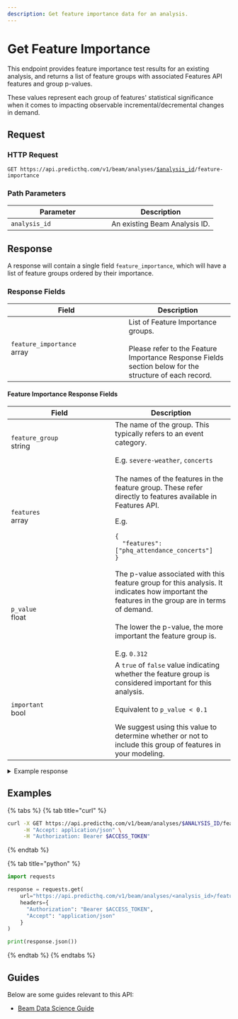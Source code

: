 ```yaml
---
description: Get feature importance data for an analysis.
---
```


# Get Feature Importance

This endpoint provides feature importance test results for an existing analysis, and returns a list of feature groups with associated Features API features and group p-values.

These values represent each group of features' statistical significance when it comes to impacting observable incremental/decremental changes in demand.

## Request

### HTTP Request

<pre class="language-apacheconf"><code class="lang-apacheconf">GET https://api.predicthq.com/v1/beam/analyses/<a data-footnote-ref href="#user-content-fn-1">$analysis_id</a>/feature-importance
</code></pre>

### Path Parameters

<table><thead><tr><th width="211">Parameter</th><th>Description</th></tr></thead><tbody><tr><td><code>analysis_id</code></td><td>An existing Beam Analysis ID.</td></tr></tbody></table>

## Response

A response will contain a single field `feature_importance`, which will have a list of feature groups ordered by their importance.

### Response Fields

<table><thead><tr><th width="250">Field</th><th>Description</th></tr></thead><tbody><tr><td><code>feature_importance</code><br>array</td><td>List of Feature Importance groups.<br><br>Please refer to the Feature Importance Response Fields section below for the structure of each record.</td></tr></tbody></table>

#### Feature Importance Response Fields&#x20;

<table><thead><tr><th width="219">Field</th><th>Description</th></tr></thead><tbody><tr><td><code>feature_group</code><br>string</td><td>The name of the group. This typically refers to an event category.<br><br>E.g. <code>severe-weather</code>, <code>concerts</code></td></tr><tr><td><code>features</code><br>array</td><td><p>The names of the features in the feature group. These refer directly to features available in Features API.</p><p></p><p>E.g.</p><pre class="language-json"><code class="lang-json">{
  "features": ["phq_attendance_concerts"]
}
</code></pre></td></tr><tr><td><code>p_value</code><br>float</td><td>The p-value associated with this feature group for this analysis. It indicates how important the features in the group are in terms of demand.<br><br>The lower the p-value, the more important the feature group is.<br><br>E.g. <code>0.312</code></td></tr><tr><td><code>important</code><br>bool</td><td>A <code>true</code> of <code>false</code> value indicating whether the feature group is considered important for this analysis.<br><br>Equivalent to <code>p_value &#x3C; 0.1</code> <br><br>We suggest using this value to determine whether or not to include this group of features in your modeling.</td></tr></tbody></table>



<details>

<summary>Example response</summary>

Below is an example response:

```json
{
    "feature_importance": [
        {
            "feature_group": "expos",
            "features": [
                "phq_attendance_expos"
            ],
            "p_value": 0.0,
            "important": true
        },
        {
            "feature_group": "school-holidays",
            "features": [
                "phq_attendance_school_holidays"
            ],
            "p_value": 0.0,
            "important": true
        },
        {
            "feature_group": "concerts",
            "features": [
                "phq_attendance_concerts"
            ],
            "p_value": 0.0002,
            "important": true
        },
        {
            "feature_group": "sports",
            "features": [
                "phq_attendance_sports"
            ],
            "p_value": 0.0039,
            "important": true
        },
        {
            "feature_group": "severe-weather",
            "features": [
                "phq_impact_severe_weather_air_quality_retail",
                "phq_impact_severe_weather_blizzard_retail",
                "phq_impact_severe_weather_cold_wave_retail",
                "phq_impact_severe_weather_cold_wave_snow_retail",
                "phq_impact_severe_weather_cold_wave_storm_retail",
                "phq_impact_severe_weather_dust_retail",
                "phq_impact_severe_weather_dust_storm_retail",
                "phq_impact_severe_weather_flood_retail",
                "phq_impact_severe_weather_heat_wave_retail",
                "phq_impact_severe_weather_hurricane_retail",
                "phq_impact_severe_weather_thunderstorm_retail",
                "phq_impact_severe_weather_tornado_retail",
                "phq_impact_severe_weather_tropical_storm_retail"
            ],
            "p_value": 0.1523,
            "important": false
        }
    ]
}
```

</details>

## Examples

{% tabs %}
{% tab title="curl" %}
```bash
curl -X GET https://api.predicthq.com/v1/beam/analyses/$ANALYSIS_ID/feature-importance \
     -H "Accept: application/json" \
     -H "Authorization: Bearer $ACCESS_TOKEN"
```
{% endtab %}

{% tab title="python" %}
```python
import requests

response = requests.get(
    url="https://api.predicthq.com/v1/beam/analyses/<analysis_id>/feature-importance",
    headers={
      "Authorization": "Bearer $ACCESS_TOKEN",
      "Accept": "application/json"
    }
)

print(response.json())
```
{% endtab %}
{% endtabs %}

## Guides

Below are some guides relevant to this API:

* [Beam Data Science Guide](../../getting-started/guides/beam-guides/beam-data-science-guide.md)

[^1]: An existing Beam Analysis ID.

